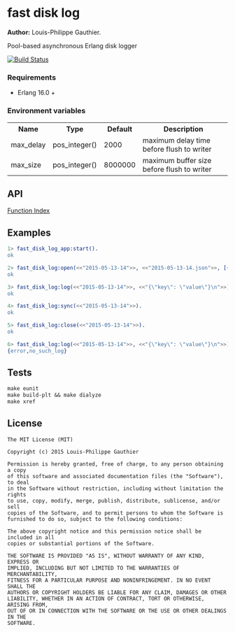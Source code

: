 # fast disk log

__Author:__ Louis-Philippe Gauthier.

Pool-based asynchronous Erlang disk logger

[![Build Status](https://travis-ci.org/lpgauth/fast_disk_log.svg?branch=master)](https://travis-ci.org/lpgauth/fast_disk_log)

### Requirements

* Erlang 16.0 +

### Environment variables

<table width="100%">
  <theader>
    <th>Name</th>
    <th>Type</th>
    <th>Default</th>
    <th>Description</th>
  </theader>
  <tr>
    <td>max_delay</td>
    <td>pos_integer()</td>
    <td>2000</td>
    <td>maximum delay time before flush to writer</td>
  </tr>
  <tr>
    <td>max_size</td>
    <td>pos_integer()</td>
    <td>8000000</td>
    <td>maximum buffer size before flush to writer</td>
  </tr>
</table>

## API
<a href="http://github.com/lpgauth/fast_disk_log/blob/master/doc/fast_disk_log.md#index" class="module">Function Index</a>

## Examples

```erlang
1> fast_disk_log_app:start().
ok

2> fast_disk_log:open(<<"2015-05-13-14">>, <<"2015-05-13-14.json">>, [{pool_size, 8}]).
ok

3> fast_disk_log:log(<<"2015-05-13-14">>, <<"{\"key\": \"value\"}\n">>).
ok

4> fast_disk_log:sync(<<"2015-05-13-14">>).
ok

5> fast_disk_log:close(<<"2015-05-13-14">>).
ok

6> fast_disk_log:log(<<"2015-05-13-14">>, <<"{\"key\": \"value\"}\n">>).
{error,no_such_log}
```

## Tests

```makefile
make eunit
make build-plt && make dialyze
make xref
```

## License

```license
The MIT License (MIT)

Copyright (c) 2015 Louis-Philippe Gauthier

Permission is hereby granted, free of charge, to any person obtaining a copy
of this software and associated documentation files (the "Software"), to deal
in the Software without restriction, including without limitation the rights
to use, copy, modify, merge, publish, distribute, sublicense, and/or sell
copies of the Software, and to permit persons to whom the Software is
furnished to do so, subject to the following conditions:

The above copyright notice and this permission notice shall be included in all
copies or substantial portions of the Software.

THE SOFTWARE IS PROVIDED "AS IS", WITHOUT WARRANTY OF ANY KIND, EXPRESS OR
IMPLIED, INCLUDING BUT NOT LIMITED TO THE WARRANTIES OF MERCHANTABILITY,
FITNESS FOR A PARTICULAR PURPOSE AND NONINFRINGEMENT. IN NO EVENT SHALL THE
AUTHORS OR COPYRIGHT HOLDERS BE LIABLE FOR ANY CLAIM, DAMAGES OR OTHER
LIABILITY, WHETHER IN AN ACTION OF CONTRACT, TORT OR OTHERWISE, ARISING FROM,
OUT OF OR IN CONNECTION WITH THE SOFTWARE OR THE USE OR OTHER DEALINGS IN THE
SOFTWARE.
```

